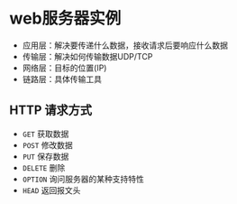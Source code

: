 # web服务器实例

* 应用层：解决要传递什么数据，接收请求后要响应什么数据
* 传输层：解决如何传输数据UDP/TCP
* 网络层：目标的位置(IP)
* 链路层：具体传输工具


## HTTP 请求方式

* `GET` 获取数据
* `POST` 修改数据
* `PUT` 保存数据
* `DELETE` 删除
* `OPTION` 询问服务器的某种支持特性
* `HEAD` 返回报文头 


















